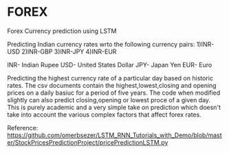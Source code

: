 # FOREX
Forex Currency prediction using LSTM


Predicting Indian currency rates wrto the following currency pairs:
1)INR-USD
2)INR-GBP
3)INR-JPY
4)INR-EUR


INR- Indian Rupee
USD- United States Dollar
JPY- Japan Yen
EUR- Euro

Predicting the highest currency rate of a particular day based on historic rates.
The csv documents contain the highest,lowest,closing and opening prices on a daily basiuc for a period of five years.
The code when modified slightly can also predict closing,opening or lowest proce of a given day.
This is purely academic and a very simple take on prediction which doesn't take into account the various complex factors that affect forex rates.

Reference: https://github.com/omerbsezer/LSTM_RNN_Tutorials_with_Demo/blob/master/StockPricesPredictionProject/pricePredictionLSTM.py
